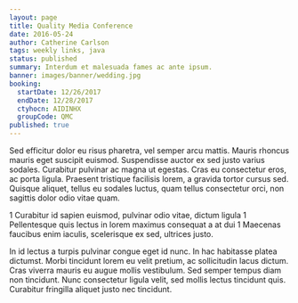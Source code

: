 ```yaml
---
layout: page
title: Quality Media Conference
date: 2016-05-24
author: Catherine Carlson
tags: weekly links, java
status: published
summary: Interdum et malesuada fames ac ante ipsum.
banner: images/banner/wedding.jpg
booking:
  startDate: 12/26/2017
  endDate: 12/28/2017
  ctyhocn: AIDINHX
  groupCode: QMC
published: true
---
```

Sed efficitur dolor eu risus pharetra, vel semper arcu mattis. Mauris rhoncus mauris eget suscipit euismod. Suspendisse auctor ex sed justo varius sodales. Curabitur pulvinar ac magna ut egestas. Cras eu consectetur eros, ac porta ligula. Praesent tristique facilisis lorem, a gravida tortor cursus sed. Quisque aliquet, tellus eu sodales luctus, quam tellus consectetur orci, non sagittis dolor odio vitae quam.

1 Curabitur id sapien euismod, pulvinar odio vitae, dictum ligula
1 Pellentesque quis lectus in lorem maximus consequat a at dui
1 Maecenas faucibus enim iaculis, scelerisque ex sed, ultrices justo.

In id lectus a turpis pulvinar congue eget id nunc. In hac habitasse platea dictumst. Morbi tincidunt lorem eu velit pretium, ac sollicitudin lacus dictum. Cras viverra mauris eu augue mollis vestibulum. Sed semper tempus diam non tincidunt. Nunc consectetur ligula velit, sed mollis lectus tincidunt quis. Curabitur fringilla aliquet justo nec tincidunt.
